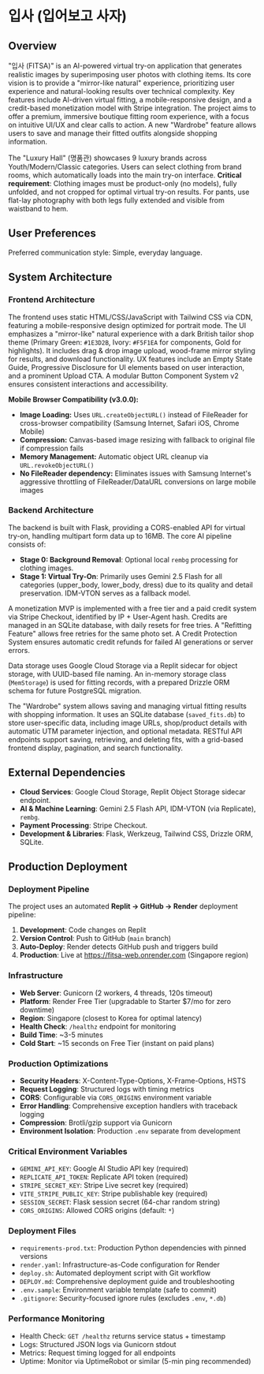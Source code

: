 # 입사 (입어보고 사자)

## Overview

"입사 (FITSA)" is an AI-powered virtual try-on application that generates realistic images by superimposing user photos with clothing items. Its core vision is to provide a "mirror-like natural" experience, prioritizing user experience and natural-looking results over technical complexity. Key features include AI-driven virtual fitting, a mobile-responsive design, and a credit-based monetization model with Stripe integration. The project aims to offer a premium, immersive boutique fitting room experience, with a focus on intuitive UI/UX and clear calls to action. A new "Wardrobe" feature allows users to save and manage their fitted outfits alongside shopping information.

The "Luxury Hall" (명품관) showcases 9 luxury brands across Youth/Modern/Classic categories. Users can select clothing from brand rooms, which automatically loads into the main try-on interface. **Critical requirement**: Clothing images must be product-only (no models), fully unfolded, and not cropped for optimal virtual try-on results. For pants, use flat-lay photography with both legs fully extended and visible from waistband to hem.

## User Preferences

Preferred communication style: Simple, everyday language.

## System Architecture

### Frontend Architecture

The frontend uses static HTML/CSS/JavaScript with Tailwind CSS via CDN, featuring a mobile-responsive design optimized for portrait mode. The UI emphasizes a "mirror-like" natural experience with a dark British tailor shop theme (Primary Green: `#1E3D2B`, Ivory: `#F5F1EA` for components, Gold for highlights). It includes drag & drop image upload, wood-frame mirror styling for results, and download functionality. UX features include an Empty State Guide, Progressive Disclosure for UI elements based on user interaction, and a prominent Upload CTA. A modular Button Component System v2 ensures consistent interactions and accessibility.

**Mobile Browser Compatibility (v3.0.0):**
- **Image Loading:** Uses `URL.createObjectURL()` instead of FileReader for cross-browser compatibility (Samsung Internet, Safari iOS, Chrome Mobile)
- **Compression:** Canvas-based image resizing with fallback to original file if compression fails
- **Memory Management:** Automatic object URL cleanup via `URL.revokeObjectURL()`
- **No FileReader dependency:** Eliminates issues with Samsung Internet's aggressive throttling of FileReader/DataURL conversions on large mobile images

### Backend Architecture

The backend is built with Flask, providing a CORS-enabled API for virtual try-on, handling multipart form data up to 16MB. The core AI pipeline consists of:
- **Stage 0: Background Removal**: Optional local `rembg` processing for clothing images.
- **Stage 1: Virtual Try-On**: Primarily uses Gemini 2.5 Flash for all categories (upper_body, lower_body, dress) due to its quality and detail preservation. IDM-VTON serves as a fallback model.

A monetization MVP is implemented with a free tier and a paid credit system via Stripe Checkout, identified by IP + User-Agent hash. Credits are managed in an SQLite database, with daily resets for free tries. A "Refitting Feature" allows free retries for the same photo set. A Credit Protection System ensures automatic credit refunds for failed AI generations or server errors.

Data storage uses Google Cloud Storage via a Replit sidecar for object storage, with UUID-based file naming. An in-memory storage class (`MemStorage`) is used for fitting records, with a prepared Drizzle ORM schema for future PostgreSQL migration.

The "Wardrobe" system allows saving and managing virtual fitting results with shopping information. It uses an SQLite database (`saved_fits.db`) to store user-specific data, including image URLs, shop/product details with automatic UTM parameter injection, and optional metadata. RESTful API endpoints support saving, retrieving, and deleting fits, with a grid-based frontend display, pagination, and search functionality.

## External Dependencies

*   **Cloud Services**: Google Cloud Storage, Replit Object Storage sidecar endpoint.
*   **AI & Machine Learning**: Gemini 2.5 Flash API, IDM-VTON (via Replicate), `rembg`.
*   **Payment Processing**: Stripe Checkout.
*   **Development & Libraries**: Flask, Werkzeug, Tailwind CSS, Drizzle ORM, SQLite.

## Production Deployment

### Deployment Pipeline
The project uses an automated **Replit → GitHub → Render** deployment pipeline:
1. **Development**: Code changes on Replit
2. **Version Control**: Push to GitHub (`main` branch)
3. **Auto-Deploy**: Render detects GitHub push and triggers build
4. **Production**: Live at https://fitsa-web.onrender.com (Singapore region)

### Infrastructure
- **Web Server**: Gunicorn (2 workers, 4 threads, 120s timeout)
- **Platform**: Render Free Tier (upgradable to Starter $7/mo for zero downtime)
- **Region**: Singapore (closest to Korea for optimal latency)
- **Health Check**: `/healthz` endpoint for monitoring
- **Build Time**: ~3-5 minutes
- **Cold Start**: ~15 seconds on Free Tier (instant on paid plans)

### Production Optimizations
- **Security Headers**: X-Content-Type-Options, X-Frame-Options, HSTS
- **Request Logging**: Structured logs with timing metrics
- **CORS**: Configurable via `CORS_ORIGINS` environment variable
- **Error Handling**: Comprehensive exception handlers with traceback logging
- **Compression**: Brotli/gzip support via Gunicorn
- **Environment Isolation**: Production `.env` separate from development

### Critical Environment Variables
- `GEMINI_API_KEY`: Google AI Studio API key (required)
- `REPLICATE_API_TOKEN`: Replicate API token (required)
- `STRIPE_SECRET_KEY`: Stripe Live secret key (required)
- `VITE_STRIPE_PUBLIC_KEY`: Stripe publishable key (required)
- `SESSION_SECRET`: Flask session secret (64-char random string)
- `CORS_ORIGINS`: Allowed CORS origins (default: `*`)

### Deployment Files
- `requirements-prod.txt`: Production Python dependencies with pinned versions
- `render.yaml`: Infrastructure-as-Code configuration for Render
- `deploy.sh`: Automated deployment script with Git workflow
- `DEPLOY.md`: Comprehensive deployment guide and troubleshooting
- `.env.sample`: Environment variable template (safe to commit)
- `.gitignore`: Security-focused ignore rules (excludes `.env`, `*.db`)

### Performance Monitoring
- Health Check: `GET /healthz` returns service status + timestamp
- Logs: Structured JSON logs via Gunicorn stdout
- Metrics: Request timing logged for all endpoints
- Uptime: Monitor via UptimeRobot or similar (5-min ping recommended)